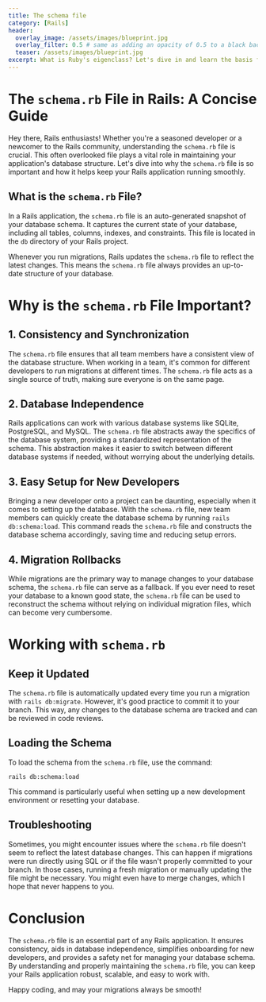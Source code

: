 ```yaml
---
title: The schema file
category: [Rails]
header:
  overlay_image: /assets/images/blueprint.jpg
  overlay_filter: 0.5 # same as adding an opacity of 0.5 to a black background
  teaser: /assets/images/blueprint.jpg
excerpt: What is Ruby's eigenclass? Let's dive in and learn the basis for ruby's metaprogramming.
---
```


# The `schema.rb` File in Rails: A Concise Guide

Hey there, Rails enthusiasts! Whether you're a seasoned developer or a newcomer to the Rails community, understanding the `schema.rb` file is crucial. This often overlooked file plays a vital role in maintaining your application's database structure. Let's dive into why the `schema.rb` file is so important and how it helps keep your Rails application running smoothly.

## What is the `schema.rb` File?

In a Rails application, the `schema.rb` file is an auto-generated snapshot of your database schema. It captures the current state of your database, including all tables, columns, indexes, and constraints. This file is located in the `db` directory of your Rails project.

Whenever you run migrations, Rails updates the `schema.rb` file to reflect the latest changes. This means the `schema.rb` file always provides an up-to-date structure of your database.

# Why is the `schema.rb` File Important?

## 1. **Consistency and Synchronization**

The `schema.rb` file ensures that all team members have a consistent view of the database structure. When working in a team, it's common for different developers to run migrations at different times. The `schema.rb` file acts as a single source of truth, making sure everyone is on the same page.

## 2. **Database Independence**

Rails applications can work with various database systems like SQLite, PostgreSQL, and MySQL. The `schema.rb` file abstracts away the specifics of the database system, providing a standardized representation of the schema. This abstraction makes it easier to switch between different database systems if needed, without worrying about the underlying details.

## 3. **Easy Setup for New Developers**

Bringing a new developer onto a project can be daunting, especially when it comes to setting up the database. With the `schema.rb` file, new team members can quickly create the database schema by running `rails db:schema:load`. This command reads the `schema.rb` file and constructs the database schema accordingly, saving time and reducing setup errors.

## 4. **Migration Rollbacks**

While migrations are the primary way to manage changes to your database schema, the `schema.rb` file can serve as a fallback. If you ever need to reset your database to a known good state, the `schema.rb` file can be used to reconstruct the schema without relying on individual migration files, which can become very cumbersome.

# Working with `schema.rb`

## Keep it Updated

The `schema.rb` file is automatically updated every time you run a migration with `rails db:migrate`. However, it's good practice to commit it to your branch. This way, any changes to the database schema are tracked and can be reviewed in code reviews.

## Loading the Schema

To load the schema from the `schema.rb` file, use the command:

`rails db:schema:load`

This command is particularly useful when setting up a new development environment or resetting your database.

## Troubleshooting

Sometimes, you might encounter issues where the `schema.rb` file doesn't seem to reflect the latest database changes. This can happen if migrations were run directly using SQL or if the file wasn't properly committed to your branch. In those cases, running a fresh migration or manually updating the file might be necessary. You might even have to merge changes, which I hope that never happens to you.

# Conclusion

The `schema.rb` file is an essential part of any Rails application. It ensures consistency, aids in database independence, simplifies onboarding for new developers, and provides a safety net for managing your database schema. By understanding and properly maintaining the `schema.rb` file, you can keep your Rails application robust, scalable, and easy to work with.

Happy coding, and may your migrations always be smooth!
